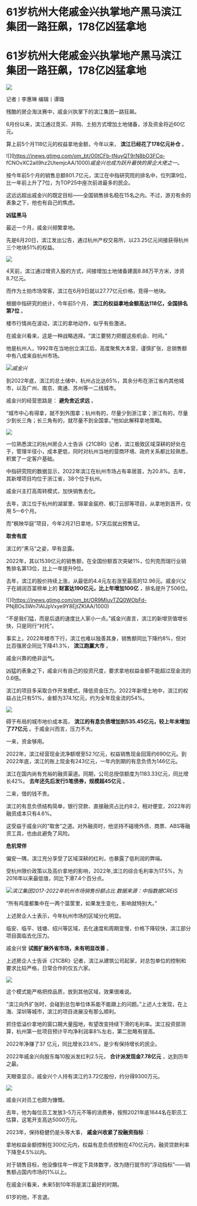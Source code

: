 # 61岁杭州大佬戚金兴执掌地产黑马滨江集团一路狂飙，178亿凶猛拿地

# 61岁杭州大佬戚金兴执掌地产黑马滨江集团一路狂飙，178亿凶猛拿地

![](https://inews.gtimg.com/om_bt/OYFPhyGyPYnoXJXiXc8bQ_OoNUdcIkUYYhQu68fq_M1AkAA/1000)

记者丨李惠琳 编辑丨谭璐

残酷的房企淘汰赛中，戚金兴执掌下的滨江集团一路狂飙。

6月份以来，滨江通过竞买、并购、土拍方式增加土地储备，涉及资金将近60亿元。

算上前5个月118亿元的权益拿地金额，今年以来， **滨江已经花了178亿元补仓** 。

![](https://inews.gtimg.com/om_bt/O0tCFb-tNuyQT9rN8bO3FCq-
fCNOvXC2aIl9hz2UtemjcAA/1000)_戚金兴也成为跃升最快的房企大佬之一。_

按今年前5个月的销售总额801.7亿元，滨江在中指研究院的排名中，位列第9位，比一年前上升了7位，为TOP25中座次前进最多的民企。

这远远超出戚金兴的既定目标——全国销售排名稳在15名之内。不过，游刃有余的表象之下，他也有自己的焦虑。

**凶猛黑马**

最近一个月，戚金兴频繁拿地。

先是6月20日，滨江发出公告，通过杭州产权交易所，以23.25亿元间接获得杭州三个地块51%的权益。

![](https://inews.gtimg.com/om_bt/O1czXl5RDZLYJzeM4dBZUbjOCVRcsaib9HTnrhMjolMosAA/1000)

4天前，滨江通过增资入股的方式，间接增加土地储备建面8.88万平方米，涉资8.7亿元。

而作为土拍市场常客，滨江在6月9日就以27.77亿元价格，竞得一地块。

根据中指研究的统计，今年前5个月， **滨江的权益拿地金额高达118亿，全国排名第7位** 。

楼市行情尚在波动，滨江的拿地动作，似乎有些激进。

在戚金兴看来，这是一种战略选择。“滨江要努力把握这些机会、时间。”

他是杭州人，1992年在当地创立滨江后，高度聚焦大本营，谨慎扩张，总销售额中有八成来自杭州市场。

![](https://inews.gtimg.com/om_bt/OcIGGF48WrzP61876BbYWepXc76avuRz6sHjtL3Y3Fob4AA/1000)_戚金兴_

到2022年底，滨江的总土储中，杭州占比达65%，其余分布在浙江省内其他城市，以及广州、南京、南通、苏州等一二线城市。

戚金兴的经营思路是： **避免舍近求远** 。

“城市中心有得拿，就不到外围拿；杭州有的，尽量少到浙江拿；浙江有的，尽量少到长三角；长三角有的，就尽量不到全国拿。”他如此解释拿地策略。

![](https://inews.gtimg.com/om_bt/OJc5WETB1F6O_GU1p2C1hyJ5fkkGgx8Gy_CWEmBdxDvq8AA/1000)

一位熟悉滨江的杭州房企人士告诉《21CBR》记者，滨江极致区域深耕的好处在于，管理半径小，成本更低，同时对杭州当地的营商环境、政府关系都比较熟悉，积累了一定客户基础。

中指研究院的数据显示，2022年滨江在杭州市场占有率居首，为20.8%。去年，其新增项目均位于浙江省，38个位于杭州。

戚金兴主打高周转模式，加快销售去化。

去年，滨江位于杭州的湖翠里、锦翠金宸府、枫汀云邸等项目，从拿地到首开，仅用 5—6个月。

而“枫映华庭”项目，今年2月21日拿地，57天后就出预售证。

**取舍有度**

滨江的“黑马”之姿，早有显露。

2022年，其以1539亿元的销售额，在全国份额首次突破1%，位列克而瑞行业销售排名第13位，比上一年提升9位。

去年，滨江的股价持续上涨，从最低的4.4元左右涨至最高的12.96元。戚金兴父子在胡润百富榜单上的 **财富达190亿元，比上年增加100亿**
，排名提升了506位。

![](https://inews.gtimg.com/om_bt/OR9MIuvTZQ0WObFd-
PNjBOs3Wn7lAIJpVxye9Y8EjtZKIAA/1000)

“不是我们猛，而是后退的速度比人家小一点。”戚金兴直言，滨江的新增货值增长快，只是同行“衬托”。

事实上，2022年楼市下行，滨江也难以独善其身，销售额同比下降约8%，但对比百强房企同比下降41.3%， **滨江跑赢大市** 。

戚金兴靠的绝非运气。

凶猛的表象之下，戚金兴有自己的投资尺度，要求拿地权益金额不能超过现金流的0.6倍。

滨江的项目多采取合作开发模式，降低资金压力。2022年新增土地中，滨江的权益占比只有51%，金额为374.1亿元，约为全年现金流的54%。

![](https://inews.gtimg.com/om_bt/O7d6NvExzRIlQSkXWdZbNQLxCcg5Ev_lCp9RGZIXTiKNYAA/1000)

碍于布局的城市地价成本高， **滨江的有息负债增加到535.45亿元，较上年末增加了77亿元** 。于戚金兴而言，压力不大。

一来，资金够用。

2022年，滨江经营现金流净额增至52.1亿元，权益销售现金回笼约690亿元。到2022年底，滨江的账上现金有243亿元，一年内到期的有息负债为146亿元。

滨江在国内尚有充裕的融资渠道。同期，公司总授信额度为1183.33亿元，同比增长42%。 **去年还先后发行5笔债券，规模超45亿元** 。

二来，借的钱不贵。

滨江的有息负债结构简单，银行贷款、直接融资占比约8:2，相对便宜，2022年的融资成本只有4.6%。

这受益于戚金兴的“取舍”之道。对外融资时，他坚持不碰境外债、商票、ABS等融资工具，也由此避免了风险。

**危机常伴**

偏安一隅，滨江充分享受了区域深耕的红利，也暴露了低利润的弊端。

受杭州限价政策以及高价拿地的影响，2022年,滨江的综合毛利率为17.5%，为2016年以来最低值，同比下滑7.4个百分点。

![](https://inews.gtimg.com/om_bt/OKVZea3uUROQJu4SRWYQHziIkwH7f9T6FtNy_lX6epqYUAA/1000)_滨江集团2017-2022年杭州市场销售份额占比
数据来源：中指数据CREIS_

“所有鸡蛋都集中在一两个篮筐里，如果发生变化，影响就特别大。”

上述房企人士表示，今年杭州市场的区域分化明显。

临安、临平、钱塘、绍兴等区域，去化速度和周期变慢，价格下降较快，滨江部分项目面临去化压力。

戚金兴曾 **试图扩展外省市场，未有明显改善** 。

上述房企人士告诉《21CBR》记者，滨江从建筑公司起家，对总包单位的控制和要求比较严格，日常合作的仅五六家。

![](https://inews.gtimg.com/om_bt/OiJ0Mck8JqPLy4qPHdw2BLUtO_zBp2PDM_Vrywj22mwrsAA/1000)

这个模式能严格把控品质，放到其他区域，效果很难说。

“滨江向外扩张时，会碰到总包单位体系能不能跟上的问题。”上述人士发现，在上海、深圳等城市，滨江的项目进展没有那么顺利。

抓住低溢价拿地的窗口期大量囤地，有望改变持续下滑的毛利率。滨江投资部测算，杭州第一批项目预计平均净利润率8%左右，第二批略有提高。

2022年净赚了37 亿元，同比增长23.6%，是少有保持增长的民企。

2022年戚金兴向股东每10股派发红利2.5元， **合计派发现金7.78亿元** ，达到历年之最。

天眼查显示，戚金兴个人持有滨江约3.72亿股份，约分得9300万元。

![](https://inews.gtimg.com/om_bt/O_3hjHdXz3kXM6U0_tbfpp7WWkf2yY7wt_eAToeGjCTWUAA/1000)

戚金兴对员工也颇为慷慨。

去年，他为每位员工发放3-5万元不等的消费券，按照2021年底1644名在职员工估算，这笔开支高达5000万元。

2023年，保持稳健仍是头等大事， **戚金兴收紧了投融资指标** ：

拿地权益金额控制在300亿元内，权益有息负债控制在470亿元内，融资贷款利率下降至4.5%以内。

对于销售目标，他没像往年一样定下具体数字，改为随行就市的“浮动指标”——销售额占国内市场的1%以上。

在戚金兴看来，未来5到10年将是滨江最好的时期。

61岁的他，不言退。

